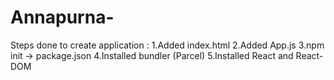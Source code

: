 # Annapurna-
Steps done to create application :
1.Added index.html
2.Added App.js
3.npm init -> package.json
4.Installed bundler (Parcel)
5.Installed React and React-DOM

